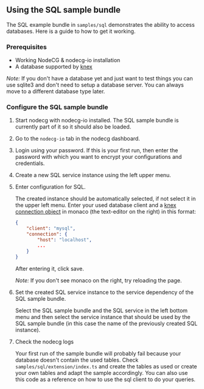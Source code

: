 ## Using the SQL sample bundle

The SQL example bundle in `samples/sql` demonstrates the ability to access databases. Here is a guide to how to get it working.

### Prerequisites

-   Working NodeCG & nodecg-io installation
-   A database supported by [knex](https://knexjs.org/#Installation)

_Note:_ If you don't have a database yet and just want to test things you can use sqlite3 and don't need to setup a database server. You can always move to a different database type later.

### Configure the SQL sample bundle

1. Start nodecg with nodecg-io installed. The SQL sample bundle is currently part of it so it should also be loaded.

2. Go to the `nodecg-io` tab in the nodecg dashboard.

3. Login using your password. If this is your first run, then enter the password with which you want to encrypt your configurations and credentials.

4. Create a new SQL service instance using the left upper menu.

5. Enter configuration for SQL.

    The created instance should be automatically selected, if not select it in the upper left menu. Enter your used database client and a [knex connection object](https://knexjs.org/#Installation-client) in monaco (the text-editor on the right) in this format:

    ```json
    {
        "client": "mysql",
        "connection": {
            "host": "localhost",
            ...
        }
    }
    ```

    After entering it, click save.

    _Note:_ If you don't see monaco on the right, try reloading the page.

6. Set the created SQL service instance to the service dependency of the SQL sample bundle.

    Select the SQL sample bundle and the SQL service in the left bottom menu and then select the service instance that should be used by the SQL sample bundle (in this case the name of the previously created SQL instance).

7. Check the nodecg logs

    Your first run of the sample bundle will probably fail because your database doesn't contain the used tables. 
    Check `samples/sql/extension/index.ts` and create the tables as used or create your own tables and adapt the sample accordingly.
    You can also use this code as a reference on how to use the sql client to do your queries.
